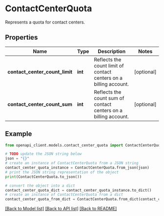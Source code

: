 # ContactCenterQuota

Represents a quota for contact centers.

## Properties

Name | Type | Description | Notes
------------ | ------------- | ------------- | -------------
**contact_center_count_limit** | **int** | Reflects the count limit of contact centers on a billing account. | [optional] 
**contact_center_count_sum** | **int** | Reflects the count sum of contact centers on a billing account. | [optional] 

## Example

```python
from openapi_client.models.contact_center_quota import ContactCenterQuota

# TODO update the JSON string below
json = "{}"
# create an instance of ContactCenterQuota from a JSON string
contact_center_quota_instance = ContactCenterQuota.from_json(json)
# print the JSON string representation of the object
print(ContactCenterQuota.to_json())

# convert the object into a dict
contact_center_quota_dict = contact_center_quota_instance.to_dict()
# create an instance of ContactCenterQuota from a dict
contact_center_quota_from_dict = ContactCenterQuota.from_dict(contact_center_quota_dict)
```
[[Back to Model list]](../README.md#documentation-for-models) [[Back to API list]](../README.md#documentation-for-api-endpoints) [[Back to README]](../README.md)


